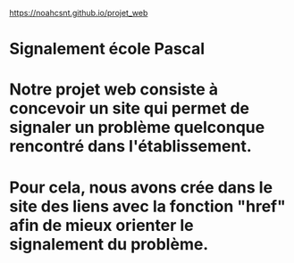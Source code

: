 https://noahcsnt.github.io/projet_web
# Signalement école Pascal
# Notre projet web consiste à concevoir un site qui permet de signaler un problème quelconque rencontré dans l'établissement.
# Pour cela, nous avons crée dans le site des liens avec la fonction "href" afin de mieux orienter le signalement du problème.
